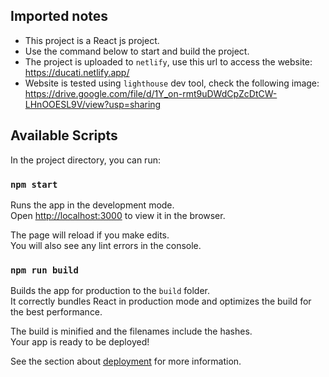 ## Imported notes

- This project is a React js project.
- Use the command below to start and build the project.
- The project is uploaded to `netlify`, use this url to access the website:
https://ducati.netlify.app/
- Website is tested using `lighthouse` dev tool, check the following image: https://drive.google.com/file/d/1Y_on-rmt9uDWdCpZcDtCW-LHnOOESL9V/view?usp=sharing


## Available Scripts

In the project directory, you can run:

### `npm start`

Runs the app in the development mode.<br />
Open [http://localhost:3000](http://localhost:3000) to view it in the browser.

The page will reload if you make edits.<br />
You will also see any lint errors in the console.


### `npm run build`

Builds the app for production to the `build` folder.<br />
It correctly bundles React in production mode and optimizes the build for the best performance.

The build is minified and the filenames include the hashes.<br />
Your app is ready to be deployed!

See the section about [deployment](https://facebook.github.io/create-react-app/docs/deployment) for more information.
